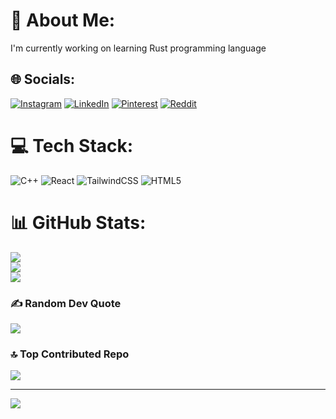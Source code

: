 # 💫 About Me:
I'm currently working on learning Rust programming language


## 🌐 Socials:
[![Instagram](https://img.shields.io/badge/Instagram-%23E4405F.svg?logo=Instagram&logoColor=white)](https://instagram.com/ayush_dayal77) [![LinkedIn](https://img.shields.io/badge/LinkedIn-%230077B5.svg?logo=linkedin&logoColor=white)](https://linkedin.com/in/ayushdayal) [![Pinterest](https://img.shields.io/badge/Pinterest-%23E60023.svg?logo=Pinterest&logoColor=white)](https://pinterest.com/ayushdayal7300) [![Reddit](https://img.shields.io/badge/Reddit-%23FF4500.svg?logo=Reddit&logoColor=white)](https://reddit.com/user/Fluffy_Drama_1457) 

# 💻 Tech Stack:
![C++](https://img.shields.io/badge/c++-%2300599C.svg?style=for-the-badge&logo=c%2B%2B&logoColor=white) ![React](https://img.shields.io/badge/react-%2320232a.svg?style=for-the-badge&logo=react&logoColor=%2361DAFB) ![TailwindCSS](https://img.shields.io/badge/tailwindcss-%2338B2AC.svg?style=for-the-badge&logo=tailwind-css&logoColor=white) ![HTML5](https://img.shields.io/badge/html5-%23E34F26.svg?style=for-the-badge&logo=html5&logoColor=white)
# 📊 GitHub Stats:
![](https://github-readme-stats.vercel.app/api?username=FlawKill&theme=aura&hide_border=false&include_all_commits=false&count_private=false)<br/>
![](https://github-readme-streak-stats.herokuapp.com/?user=FlawKill&theme=aura&hide_border=false)<br/>
![](https://github-readme-stats.vercel.app/api/top-langs/?username=FlawKill&theme=aura&hide_border=false&include_all_commits=false&count_private=false&layout=compact)

### ✍️ Random Dev Quote
![](https://quotes-github-readme.vercel.app/api?type=horizontal&theme=radical)

### 🔝 Top Contributed Repo
![](https://github-contributor-stats.vercel.app/api?username=FlawKill&limit=5&theme=shadow_blue&combine_all_yearly_contributions=true)

---
[![](https://visitcount.itsvg.in/api?id=FlawKill&icon=2&color=11)](https://visitcount.itsvg.in)

